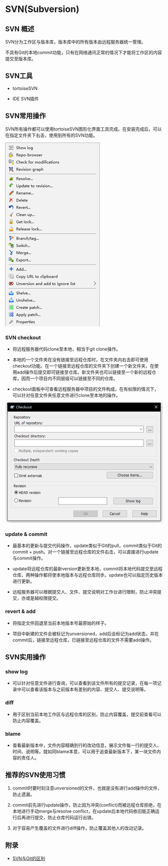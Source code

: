 # SVN(Subversion)

## SVN 概述

SVN分为工作区与版本库，版本库中的所有版本由远程服务器统一管理。

不具有Git的本地commit功能，只有在网络通讯正常的情况下才能将工作区的内容提交至版本库。

## SVN工具

- tortoiseSVN

- IDE SVN插件

## SVN常用操作

SVN所有操作都可以使用tortoiseSVN图形化界面工具完成。在安装完成后，可以在指定文件夹下右击，使用到所有的SVN功能。

![tortoiseSVN工具](./image/svn.png)

### SVN checkout

- 将远程服务器代码clone至本地，相当于git clone操作。

- 本地的一个文件夹在没有链接至远程仓库时，在文件夹内右击即可使用checkout功能。在一个链接至远程仓库的文件夹下创建一个新文件夹，在使用add操作后提交即可链接至仓库。新文件夹也可以链接至一个新的远程仓库，因而一个项目内不同层级可以链接至不同的仓库。

- checkout面板中可查看远程服务器中项目的文件构成，在有权限的情况下，可以针对任意文件夹任意文件进行clone至本地的操作。

![checkout](./image/checkout.png)

### update & commit

- 最基本的更新与提交代码操作，update类似于Git的pull，commit类似于Git的commit + push。对一个链接至远程仓库的文件右击，可以直接进行update与commit操作。

- update将远程仓库的最新version更新至本地，commit将本地代码提交至远程仓库，两种操作都将使本地版本与远程仓库同步。update也可以指定历史版本进行更新。

- 远程服务器可以根据提交人、文件、提交说明对工作台进行限制，防止冲突提交，亦或是越权限提交。

### revert & add

- 将指定文件回退至当前本地版本号最原始的样子。

- 项目中新建的文件会被标记为unversioned，add后会标记为add状态，并在commit后，链接至远程仓库，已链接至远程仓库的文件不需要add操作。

## SVN实用操作

### show log

- 可以针对任意文件进行查询，可以查看到该文件所有的提交记录，在每一项记录中可以查看该版本与之前版本有差别的内容、提交人、提交说明等。

### diff

- 用于区别当前本地工作区与远程仓库的区别，防止内容覆盖，提交前查看可以防止内容覆盖。

### blame

- 查看最新版本中，文件内容精确到行的改动信息，展示文件每一行的提交人、时间、说明等。就如同blame本意，可以用于追查最新版本下，某一块文件内容的责任人。

## 推荐的SVN使用习惯

1. commit时要时刻注意unversioned的文件，也就是没有进行add操作的文件，防止遗漏。

2. commit前先进行update操作，防止因为冲突(conflict)而被远程仓库拒绝，在本地进行手动merge与resolve conflict，在update后本地代码依旧能正确运行后再进行提交，防止仓库代码运行出错。

3. 对于容易产生覆盖的文件进行diff操作，防止覆盖其他人的改动记录。

## 附录
- [SVN与Git的区别](https://www.cnblogs.com/Sungeek/p/9152223.html)